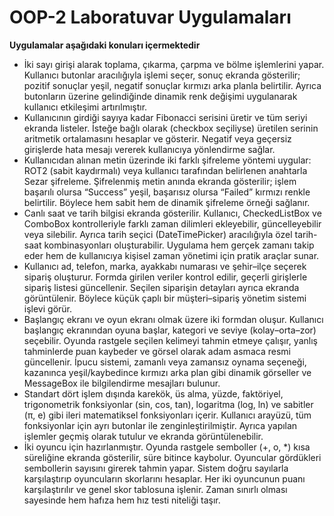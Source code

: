 # OOP-2 Laboratuvar Uygulamaları
**Uygulamalar aşağıdaki konuları içermektedir**
- İki sayı girişi alarak toplama, çıkarma, çarpma ve bölme işlemlerini yapar. Kullanıcı butonlar aracılığıyla işlemi seçer, sonuç ekranda gösterilir; pozitif sonuçlar yeşil, negatif sonuçlar kırmızı arka planla belirtilir. Ayrıca butonların üzerine gelindiğinde dinamik renk değişimi uygulanarak kullanıcı etkileşimi artırılmıştır.
- Kullanıcının girdiği sayıya kadar Fibonacci serisini üretir ve tüm seriyi ekranda listeler. İsteğe bağlı olarak (checkbox seçiliyse) üretilen serinin aritmetik ortalamasını hesaplar ve gösterir. Negatif veya geçersiz girişlerde hata mesajı vererek kullanıcıya yönlendirme sağlar.
- Kullanıcıdan alınan metin üzerinde iki farklı şifreleme yöntemi uygular: ROT2 (sabit kaydırmalı) veya kullanıcı tarafından belirlenen anahtarla Sezar şifreleme. Şifrelenmiş metin anında ekranda gösterilir; işlem başarılı olursa “Success” yeşil, başarısız olursa “Failed” kırmızı renkle belirtilir. Böylece hem sabit hem de dinamik şifreleme örneği sağlanır.
- Canlı saat ve tarih bilgisi ekranda gösterilir. Kullanıcı, CheckedListBox ve ComboBox kontrolleriyle farklı zaman dilimleri ekleyebilir, güncelleyebilir veya silebilir. Ayrıca tarih seçici (DateTimePicker) aracılığıyla özel tarih-saat kombinasyonları oluşturabilir. Uygulama hem gerçek zamanı takip eder hem de kullanıcıya kişisel zaman yönetimi için pratik araçlar sunar.
- Kullanıcı ad, telefon, marka, ayakkabı numarası ve şehir–ilçe seçerek sipariş oluşturur. Formda girilen veriler kontrol edilir, geçerli girişlerle sipariş listesi güncellenir. Seçilen siparişin detayları ayrıca ekranda görüntülenir. Böylece küçük çaplı bir müşteri–sipariş yönetim sistemi işlevi görür.
- Başlangıç ekranı ve oyun ekranı olmak üzere iki formdan oluşur. Kullanıcı başlangıç ekranından oyuna başlar, kategori ve seviye (kolay–orta–zor) seçebilir. Oyunda rastgele seçilen kelimeyi tahmin etmeye çalışır, yanlış tahminlerde puan kaybeder ve görsel olarak adam asmaca resmi güncellenir. İpucu sistemi, zamanlı veya zamansız oynama seçeneği, kazanınca yeşil/kaybedince kırmızı arka plan gibi dinamik görseller ve MessageBox ile bilgilendirme mesajları bulunur.
- Standart dört işlem dışında karekök, üs alma, yüzde, faktöriyel, trigonometrik fonksiyonlar (sin, cos, tan), logaritma (log, ln) ve sabitler (π, e) gibi ileri matematiksel fonksiyonları içerir. Kullanıcı arayüzü, tüm fonksiyonlar için ayrı butonlar ile zenginleştirilmiştir. Ayrıca yapılan işlemler geçmiş olarak tutulur ve ekranda görüntülenebilir.
- İki oyuncu için hazırlanmıştır. Oyunda rastgele semboller (+, o, \*) kısa süreliğine ekranda gösterilir, süre bitince kaybolur. Oyuncular gördükleri sembollerin sayısını girerek tahmin yapar. Sistem doğru sayılarla karşılaştırıp oyuncuların skorlarını hesaplar. Her iki oyuncunun puanı karşılaştırılır ve genel skor tablosuna işlenir. Zaman sınırlı olması sayesinde hem hafıza hem hız testi niteliği taşır.
